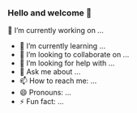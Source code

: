 ### Hello and welcome 👋

<!--
**robertjpereira/robertjpereira** is a ✨ _special_ ✨ repository because its `README.md` (this file) appears on your GitHub profile.

Here are some ideas to get you started:


-  ![IMG_0930](https://user-images.githubusercontent.com/86316335/122974252-1bb37900-d360-11eb-9810-2cea3aed45eb.JPG)
-->

🔭 I’m currently working on ...
- 🌱 I’m currently learning ...
- 👯 I’m looking to collaborate on ...
- 🤔 I’m looking for help with ...
- 💬 Ask me about ...
- 📫 How to reach me: ...
- 😄 Pronouns: ...
- ⚡ Fun fact: ...

